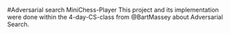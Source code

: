 #Adversarial search MiniChess-Player
This project and its implementation were done within the 4-day-CS-class from @BartMassey about Adversarial Search. 